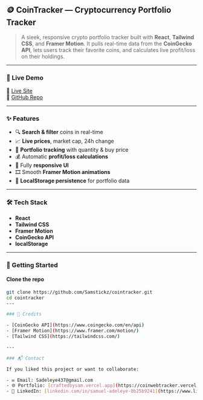 ## 🪙 CoinTracker — Cryptocurrency Portfolio Tracker

> A sleek, responsive crypto portfolio tracker built with **React**, **Tailwind CSS**, and **Framer Motion**. It pulls real-time data from the **CoinGecko API**, lets users track their favorite coins, and calculates live profit/loss on their holdings.

---

### 📸 Live Demo

🔗 [Live Site](https://craftedbysam.vercel.app)  
📂 [GitHub Repo](https://github.com/Samstickz/cointracker)

---

### ✨ Features

- 🔍 **Search & filter** coins in real-time  
- 📈 **Live prices**, market cap, 24h change  
- 💼 **Portfolio tracking** with quantity & buy price  
- 💰 Automatic **profit/loss calculations**  
- 📲 Fully **responsive UI**  
- 🎞️ Smooth **Framer Motion animations**  
- 💾 **LocalStorage persistence** for portfolio data

---

### 🛠 Tech Stack

- **React**
- **Tailwind CSS**
- **Framer Motion**
- **CoinGecko API**
- **localStorage**

---

### 🚀 Getting Started

#### Clone the repo

```bash
git clone https://github.com/Samstickz/cointracker.git
cd cointracker
---

### 🙌 Credits

- [CoinGecko API](https://www.coingecko.com/en/api)
- [Framer Motion](https://www.framer.com/motion/)
- [Tailwind CSS](https://tailwindcss.com/)

---

### 📬 Contact

If you liked this project or want to collaborate:

- ✉️ Email: Sadeleye437@gmail.com  
- 🌐 Portfolio: [craftedbysam.vercel.app](https://coinwebtracker.vercel.app)  
- 💼 LinkedIn: [linkedin.com/in/samuel-adeleye-0b25b9241](https://www.linkedin.com/in/samuel-adeleye-0b25b9241/)
